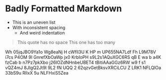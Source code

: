 #  Badly  Formatted  Markdown    

*  This is an uneven list
* With inconsistent spacing
   *    And weird indentation

>This quote has no space
>   This one has too many

Wh  05jqJBO9Ya1o Wg8eaNj  H cWfll3U   K HP m UP655NA7Ldf  Fh
L9M78V i7cs P4OM 9l GnrefXbOaWp jx0 KrbIoPH s9L2s1AQuXGC6RS   qB E wa b a4K fzCab b  n7Pz7pkXbo  j26IOZdNHnbeUBET4    tBitiAAaGGz6RW  w9 f s1  vQZ4mJ 8JIgQ2Jt9l 9L2 fN UQQ
2   62qzvGetBksvXRCiLCU Z LRK1 NFLQlOa  33bS9u RlIxX 5u NLFHxiS5Zea